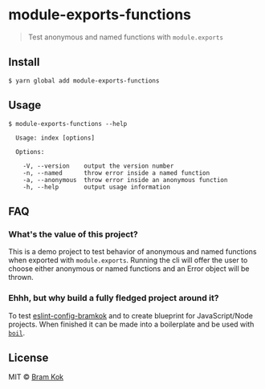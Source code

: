 # module-exports-functions

> Test anonymous and named functions with `module.exports`

## Install

```
$ yarn global add module-exports-functions
```

## Usage

```
$ module-exports-functions --help

  Usage: index [options]

  Options:

    -V, --version    output the version number
    -n, --named      throw error inside a named function
    -a, --anonymous  throw error inside an anonymous function
    -h, --help       output usage information
```
## FAQ

### What's the value of this project?

This is a demo project to test behavior of anonymous and named functions
when exported with `module.exports`. Running the cli will offer the user
to choose either anonymous or named functions and an Error object will be
thrown.

### Ehhh, but why build a fully fledged project around it?

To test [eslint-config-bramkok](https://github.com/bramkok/eslint-config-bramkok)
and to create blueprint for JavaScript/Node projects. When finished it can be
made into a boilerplate and be used with [`boil`](https://github.com/bramkok/boil).

## License

MIT © [Bram Kok](https://bramkok.com)
